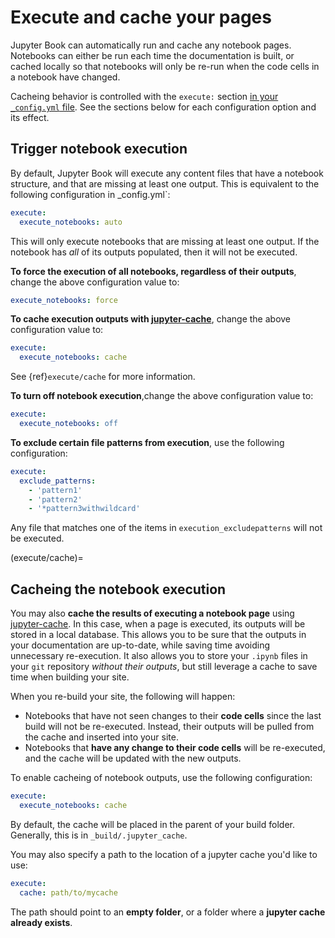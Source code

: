 # Execute and cache your pages

Jupyter Book can automatically run and cache any notebook pages. Notebooks can either
be run each time the documentation is built, or cached locally so that notebooks
will only be re-run when the code cells in a notebook have changed.

Cacheing behavior is controlled with the `execute:` section
[in your `_config.yml` file](../customize/config). See
the sections below for each configuration option and its effect.

## Trigger notebook execution

By default, Jupyter Book will execute any content files that have a notebook structure,
and that are missing at least one output. This is equivalent to the following
configuration in _config.yml`:

```yaml
execute:
  execute_notebooks: auto
```

This will only execute notebooks that are missing at least one output. If
the notebook has *all* of its outputs populated, then it will not be executed.

**To force the execution of all notebooks, regardless of their outputs**, change the
above configuration value to:

```yaml
execute_notebooks: force
```

**To cache execution outputs with [jupyter-cache]**, change the above configuration
value to:

```yaml
execute:
  execute_notebooks: cache
```

See {ref}`execute/cache` for more information.

**To turn off notebook execution**,change the
above configuration value to:

```yaml
execute:
  execute_notebooks: off
```

**To exclude certain file patterns from execution**, use the following
configuration:

```yaml
execute:
  exclude_patterns:
    - 'pattern1'
    - 'pattern2'
    - '*pattern3withwildcard'
```

Any file that matches one of the items in `execution_excludepatterns` will not be
executed.

(execute/cache)=
## Cacheing the notebook execution

You may also **cache the results of executing a notebook page** using [jupyter-cache]. In
this case, when a page is executed, its outputs will be stored in a local database.
This allows you to be sure that the outputs in your documentation are up-to-date,
while saving time avoiding unnecessary re-execution. It also allows you to store your
`.ipynb` files in your `git` repository *without their outputs*, but still leverage
a cache to save time when building your site.

When you re-build your site, the following will happen:

* Notebooks that have not seen changes to their **code cells** since the last build
  will not be re-executed. Instead, their outputs will be pulled from the cache
  and inserted into your site.
* Notebooks that **have any change to their code cells** will be re-executed, and the
  cache will be updated with the new outputs.

To enable cacheing of notebook outputs, use the following configuration:

```yaml
execute:
  execute_notebooks: cache
```

By default, the cache will be placed in the parent of your build folder. Generally,
this is in `_build/.jupyter_cache`.

You may also specify a path to the location of a jupyter cache you'd like to use:

```yaml
execute:
  cache: path/to/mycache
```

The path should point to an **empty folder**, or a folder where a
**jupyter cache already exists**.

[jupyter-cache]: https://github.com/executablebookproject/jupyter-cache "the Jupyter Cache Project"
